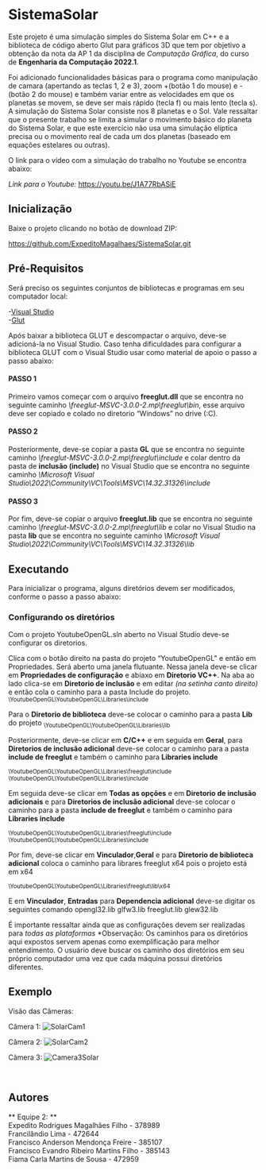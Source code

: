 # SistemaSolar

Este projeto é uma simulação simples do Sistema Solar em C++ e a biblioteca de código aberto Glut para gráficos 3D que tem por objetivo a obtenção da nota da AP 1 da disciplina de *Computação Gráfica*, do curso de **Engenharia da Computação 2022.1**.

Foi adicionado funcionalidades básicas para o programa como manipulação de camara (apertando as teclas 1, 2 e 3), zoom +(botão 1 do mouse) e - (botão 2 do mouse) e também variar entre as velocidades em que os planetas se movem, se deve ser mais rápido (tecla f)  ou mais lento (tecla s). A simulação do Sistema Solar consiste nos 8 planetas e o Sol.
Vale ressaltar que o presente trabalho se limita a simular o movimento básico do planeta do Sistema Solar, e que este exercício não usa uma simulação elíptica precisa ou o movimento real de cada um dos planetas (baseado em equações estelares ou outras).

O link para o vídeo com a simulação do trabalho no Youtube se encontra abaixo:

*Link para o Youtube:* https://youtu.be/J1A77RbASiE

## Inicialização

Baixe o projeto clicando no botão de download ZIP:

https://github.com/ExpeditoMagalhaes/SistemaSolar.git

## Pré-Requisitos
 
Será preciso os seguintes conjuntos de bibliotecas e programas em seu computador local:

-[Visual Studio](https://visualstudio.microsoft.com/pt-br/vs/)<br/>
-[Glut](https://www.transmissionzero.co.uk/software/freeglut-devel/)

Após baixar a biblioteca GLUT e descompactar o arquivo, deve-se adicioná-la no Visual Studio. Caso tenha dificuldades para configurar a biblioteca GLUT com o Visual Studio usar como material de apoio o passo a passo abaixo:
#### PASSO 1
Primeiro vamos começar com o arquivo **freeglut.dll** que se encontra no seguinte caminho *\freeglut-MSVC-3.0.0-2.mp\freeglut\bin*, esse arquivo deve ser copiado e colado no diretorio “Windows” no drive (:C).
#### PASSO 2
Posteriormente, deve-se copiar a pasta **GL** que se encontra no seguinte caminho *\freeglut-MSVC-3.0.0-2.mp\freeglut\include* e colar dentro da pasta de **inclusão (include)** no Visual Studio que se encontra no seguinte caminho *\Microsoft Visual Studio\2022\Community\VC\Tools\MSVC\14.32.31326\include*
#### PASSO 3
Por fim, deve-se copiar o arquivo **freeglut.lib** que se encontra no seguinte caminho *\freeglut-MSVC-3.0.0-2.mp\freeglut\lib* e colar no Visual Studio na pasta **lib**  que se encontra no seguinte caminho *\Microsoft Visual Studio\2022\Community\VC\Tools\MSVC\14.32.31326\lib*

## Executando
 Para inicializar o programa, alguns diretórios devem ser modificados, conforme o passo a passo abaixo:
 
 ### Configurando os diretórios
 Com o projeto YoutubeOpenGL.sln aberto no Visual Studio deve-se configurar os diretorios.

Clica com o botão direito na pasta do projeto “YoutubeOpenGL" e então em Propriedades. Será aberto uma janela flutuante. 
Nessa janela deve-se clicar em **Propriedades de configuração** e abiaxo em **Diretorio VC++**.
Na aba ao lado clica-se em **Diretorio de inclusão** e em editar *(na setinha canto direito)* e então cola o caminho para a pasta Include do projeto. <sub>\YoutubeOpenGL\YoutubeOpenGL\Libraries\include</sub>

Para o **Diretorio de biblioteca** deve-se colocar o caminho para a pasta **Lib** do projeto <sub>\YoutubeOpenGL\YoutubeOpenGL\Libraries\lib</sub>

Posteriormente, deve-se clicar em **C/C++** e em seguida em **Geral**, para **Diretorios de inclusão adicional** deve-se colocar o caminho para a pasta **include de freeglut**  e também o caminho para **Libraries include**

<sub>\YoutubeOpenGL\YoutubeOpenGL\Libraries\freeglut\include</sub>
<sub>\YoutubeOpenGL\YoutubeOpenGL\Libraries\include</sub>

Em seguida deve-se clicar em **Todas as opções** e em **Diretorio de inclusão adicionais** e para **Diretorios de inclusão adicional** deve-se colocar o caminho para a pasta **include de freeglut**  e também o caminho para **Libraries include**

<sub>\YoutubeOpenGL\YoutubeOpenGL\Libraries\freeglut\include</sub>
<sub>\YoutubeOpenGL\YoutubeOpenGL\Libraries\include</sub>

Por fim, deve-se clicar em **Vinculador**,**Geral** e para **Diretorio de biblioteca adicional** coloca o caminho para librares freeglut x64 pois o projeto está em x64

<sub>\YoutubeOpenGL\YoutubeOpenGL\Libraries\freeglut\lib\x64</sub>

E em **Vinculador**, **Entradas**  para **Dependencia adicional** deve-se digitar os seguintes comando 
opengl32.lib
glfw3.lib
freeglut.lib
glew32.lib

É importante ressaltar ainda que as configurações devem ser realizadas para *todas as plataformas*
*Observação: Os caminhos para os diretórios aqui expostos servem apenas como exemplificação para melhor entendimento. O usuário deve buscar os caminho dos diretórios em seu próprio computador uma vez que cada máquina possui diretórios diferentes.


## Exemplo

Visão das Câmeras: <br />

Câmera 1:
![SolarCam1](https://user-images.githubusercontent.com/71902902/174695733-0c6af737-984a-4f07-8d4c-28670e9848fa.gif)


Câmera 2:
![SolarCam2](https://user-images.githubusercontent.com/71902902/174695765-8dfbbf92-3d71-4fa4-8006-d71a98c66970.gif)


Câmera 3:
![Camera3Solar](https://user-images.githubusercontent.com/71902902/174696861-2b86dd02-040a-4287-a1b9-9c705a25b22a.gif)


<br />

## Autores 
** Equipe 2: **
  <br />Expedito Rodrigues Magalhães Filho - 378989
  <br />Francilândio Lima - 472644
  <br />Francisco Anderson Mendonça Freire - 385107
  <br />Francisco Evandro Ribeiro Martins Filho - 385143
  <br />Fiama Carla Martins de Sousa - 472959
  
